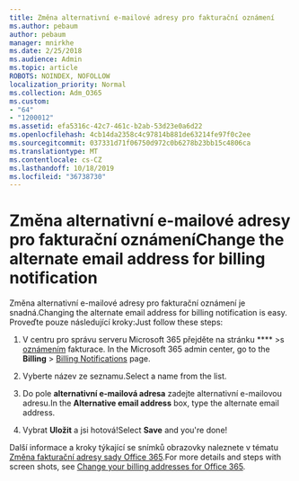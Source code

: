 ```yaml
---
title: Změna alternativní e-mailové adresy pro fakturační oznámení
ms.author: pebaum
author: pebaum
manager: mnirkhe
ms.date: 2/25/2018
ms.audience: Admin
ms.topic: article
ROBOTS: NOINDEX, NOFOLLOW
localization_priority: Normal
ms.collection: Adm_O365
ms.custom:
- "64"
- "1200012"
ms.assetid: efa5316c-42c7-461c-b2ab-53d23e0a6d22
ms.openlocfilehash: 4cb14da2358c4c97814b881de63214fe97f0c2ee
ms.sourcegitcommit: 037331d71f06750d972c0b6278b23bb15c4806ca
ms.translationtype: MT
ms.contentlocale: cs-CZ
ms.lasthandoff: 10/18/2019
ms.locfileid: "36738730"
---
```

# <a name="change-the-alternate-email-address-for-billing-notification"></a><span data-ttu-id="cc84e-102">Změna alternativní e-mailové adresy pro fakturační oznámení</span><span class="sxs-lookup"><span data-stu-id="cc84e-102">Change the alternate email address for billing notification</span></span>

<span data-ttu-id="cc84e-103">Změna alternativní e-mailové adresy pro fakturační oznámení je snadná.</span><span class="sxs-lookup"><span data-stu-id="cc84e-103">Changing the alternate email address for billing notification is easy.</span></span> <span data-ttu-id="cc84e-104">Proveďte pouze následující kroky:</span><span class="sxs-lookup"><span data-stu-id="cc84e-104">Just follow these steps:</span></span>
  
1. <span data-ttu-id="cc84e-105">V centru pro správu serveru Microsoft 365 přejděte na stránku \*\*\*\* \>s [oznámením](https://go.microsoft.com/fwlink/p/?linkid=853212) fakturace.  </span><span class="sxs-lookup"><span data-stu-id="cc84e-105">In the Microsoft 365 admin center, go to the **Billing** \>  [Billing Notifications](https://go.microsoft.com/fwlink/p/?linkid=853212) page.</span></span>

2. <span data-ttu-id="cc84e-106">Vyberte název ze seznamu.</span><span class="sxs-lookup"><span data-stu-id="cc84e-106">Select a name from the list.</span></span>

3. <span data-ttu-id="cc84e-107">Do pole **alternativní e-mailová adresa** zadejte alternativní e-mailovou adresu.</span><span class="sxs-lookup"><span data-stu-id="cc84e-107">In the **Alternative email address** box, type the alternate email address.</span></span>

4. <span data-ttu-id="cc84e-108">Vybrat **Uložit** a jsi hotová!</span><span class="sxs-lookup"><span data-stu-id="cc84e-108">Select **Save** and you're done!</span></span>

<span data-ttu-id="cc84e-109">Další informace a kroky týkající se snímků obrazovky naleznete v tématu [Změna fakturační adresy sady Office 365](https://docs.microsoft.com/office365/admin/subscriptions-and-billing/change-your-billing-addresses).</span><span class="sxs-lookup"><span data-stu-id="cc84e-109">For more details and steps with screen shots, see [Change your billing addresses for Office 365](https://docs.microsoft.com/office365/admin/subscriptions-and-billing/change-your-billing-addresses).</span></span>
  